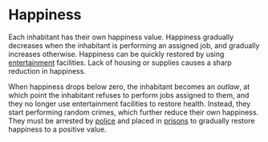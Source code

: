 # Happiness
Each inhabitant has their own happiness value.
Happiness gradually decreases when the inhabitant is performing an assigned job,
and gradually increases otherwise.
Happiness can be quickly restored by using [entertainment](../buildings#entertainment) facilities.
Lack of housing or supplies causes a sharp reduction in happiness.

When happiness drops below zero, the inhabitant becomes an *outlaw*,
at which point the inhabitant refuses to perform jobs assigned to them,
and they no longer use entertainment facilities to restore health.
Instead, they start performing random crimes,
which further reduce their own happiness.
They must be arrested by [police](../building/police-station) and placed in [prisons](../building/prison)
to gradually restore happiness to a positive value.


